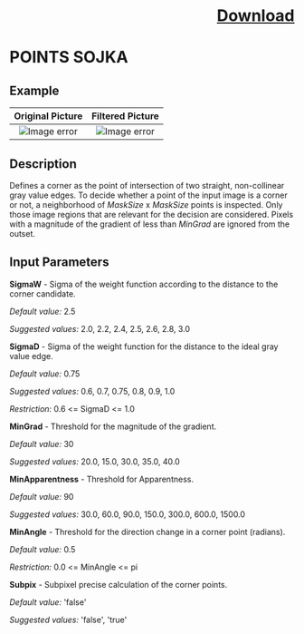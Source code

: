 # <p align="right"><a class="github-button" aria-label="Download ntkme/github-buttons on GitHub" href="https://github.com/Balluff-BVS/halconscripts/raw/master/Filters/Points/points_filters.zip" data-icon="octicon-cloud-download">Download</a></p>


POINTS SOJKA
==========

## Example

Original Picture             | Filtered Picture
:-------------------------:|:-------------------------:
![Image error](https://github.com/Balluff-BVS/halconscripts/blob/master/Filters/Points/PointsSojka/original.png?raw=true)  |  ![Image error](https://github.com/Balluff-BVS/halconscripts/blob/master/Filters/Points/PointsSojka/points_sojka.png?raw=true)

Description
----------

Defines a corner as the point of intersection of two straight, non-collinear gray value edges. To decide whether a point of the input image is a corner or not, a neighborhood of *MaskSize* x *MaskSize* points is inspected. Only those image regions that are relevant for the decision are considered. Pixels with a magnitude of the gradient of less than *MinGrad* are ignored from the outset.

Input Parameters
----------

**SigmaW** - Sigma of the weight function according to the distance to the corner candidate.

*Default value:* 2.5

*Suggested values:* 2.0, 2.2, 2.4, 2.5, 2.6, 2.8, 3.0

**SigmaD** - Sigma of the weight function for the distance to the ideal gray value edge.

*Default value:* 0.75

*Suggested values:* 0.6, 0.7, 0.75, 0.8, 0.9, 1.0

*Restriction:* 0.6 <= SigmaD <= 1.0

**MinGrad** - Threshold for the magnitude of the gradient.

*Default value:* 30

*Suggested values:* 20.0, 15.0, 30.0, 35.0, 40.0

**MinApparentness** - Threshold for Apparentness.

*Default value:* 90

*Suggested values:* 30.0, 60.0, 90.0, 150.0, 300.0, 600.0, 1500.0

**MinAngle** - Threshold for the direction change in a corner point (radians).

*Default value:* 0.5

*Restriction:* 0.0 <= MinAngle <= pi

**Subpix** - Subpixel precise calculation of the corner points.

*Default value:*  'false'

*Suggested values:*  'false',  'true'



